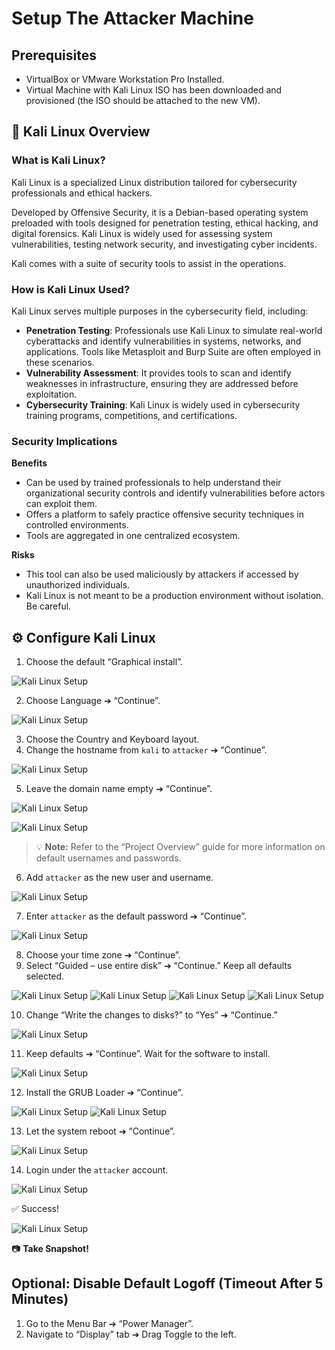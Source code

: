 # Setup The Attacker Machine

## Prerequisites

- VirtualBox or VMware Workstation Pro Installed.
- Virtual Machine with Kali Linux ISO has been downloaded and provisioned (the ISO should be attached to the new VM).


## 🐉 Kali Linux Overview

### What is Kali Linux?

Kali Linux is a specialized Linux distribution tailored for cybersecurity professionals and ethical hackers.

Developed by Offensive Security, it is a Debian-based operating system preloaded with tools designed for penetration testing, ethical hacking, and digital forensics. Kali Linux is widely used for assessing system vulnerabilities, testing network security, and investigating cyber incidents.

Kali comes with a suite of security tools to assist in the operations.

### How is Kali Linux Used?

Kali Linux serves multiple purposes in the cybersecurity field, including:

- **Penetration Testing**: Professionals use Kali Linux to simulate real-world cyberattacks and identify vulnerabilities in systems, networks, and applications. Tools like Metasploit and Burp Suite are often employed in these scenarios.
- **Vulnerability Assessment**: It provides tools to scan and identify weaknesses in infrastructure, ensuring they are addressed before exploitation.
- **Cybersecurity Training**: Kali Linux is widely used in cybersecurity training programs, competitions, and certifications.

### Security Implications

**Benefits**

- Can be used by trained professionals to help understand their organizational security controls and identify vulnerabilities before actors can exploit them.
- Offers a platform to safely practice offensive security techniques in controlled environments.
- Tools are aggregated in one centralized ecosystem.

**Risks**

- This tool can also be used maliciously by attackers if accessed by unauthorized individuals.
- Kali Linux is not meant to be a production environment without isolation. Be careful.

## ⚙️ Configure Kali Linux

1. Choose the default “Graphical install”.

![Kali Linux Setup](imgs/kali.jpg)

2. Choose Language ➔ “Continue”.

![Kali Linux Setup](imgs/kali1.png)

3. Choose the Country and Keyboard layout.
4. Change the hostname from `kali` to `attacker` ➔ “Continue”.  

![Kali Linux Setup](imgs/kali2.png)

5. Leave the domain name empty ➔ “Continue”.

![Kali Linux Setup](imgs/kali4.png)

![Kali Linux Setup](imgs/kali3.png)

> 💡 **Note:** Refer to the “Project Overview” guide for more information on default usernames and passwords.

6. Add `attacker` as the new user and username.

![Kali Linux Setup](imgs/kali5.png)

7. Enter `attacker` as the default password ➔ “Continue”.

![Kali Linux Setup](imgs/kali6.png)

8. Choose your time zone ➔ “Continue”.
9. Select “Guided – use entire disk” ➔ “Continue.” Keep all defaults selected.

![Kali Linux Setup](imgs/kali7.png)
![Kali Linux Setup](imgs/kali8.png)
![Kali Linux Setup](imgs/kali9.png)
![Kali Linux Setup](imgs/kali10.png)

10. Change “Write the changes to disks?” to “Yes” ➔ “Continue.”

![Kali Linux Setup](imgs/kali11.png)

11. Keep defaults ➔ “Continue”. Wait for the software to install.

![Kali Linux Setup](imgs/kali12.png)

12. Install the GRUB Loader ➔ “Continue”.

![Kali Linux Setup](imgs/kali13.png)
![Kali Linux Setup](imgs/kali14.png)

13. Let the system reboot ➔ “Continue”.

![Kali Linux Setup](imgs/kali15.png)

14. Login under the `attacker` account.

![Kali Linux Setup](imgs/kali16.png)

✅ Success!

![Kali Linux Setup](imgs/kali17.png)

📷 **Take Snapshot!**


## Optional: Disable Default Logoff (Timeout After 5 Minutes)

1. Go to the Menu Bar ➔ “Power Manager”.
2. Navigate to “Display” tab ➔ Drag Toggle to the left.
